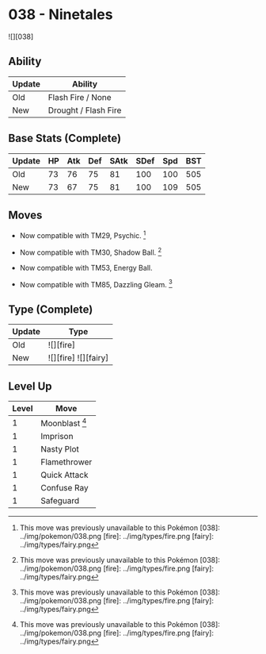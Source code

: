 # 038 - Ninetales
![][038]

## Ability

Update | Ability
---    | ---
Old    | Flash Fire / None
New    | Drought / Flash Fire

## Base Stats (Complete)

Update | HP | Atk | Def | SAtk | SDef | Spd | BST
---    | ---| --- | --- | ---  | ---  | --- | ---
Old    | 73 |  76 |  75 |  81  |  100  |  100  |  505
New    | 73 |  67 |  75 |  81  |  100  |  109  |  505

## Moves

 - Now compatible with TM29, Psychic. [^1]

 - Now compatible with TM30, Shadow Ball. [^1]

 - Now compatible with TM53, Energy Ball.

 - Now compatible with TM85, Dazzling Gleam. [^1]

## Type (Complete)

Update | Type
---    | ---
Old    | ![][fire]
New    | ![][fire]  ![][fairy]

## Level Up

Level | Move
---   | ---
  1   | Moonblast [^1]
  1   | Imprison
  1   | Nasty Plot
  1   | Flamethrower
  1   | Quick Attack
  1   | Confuse Ray
  1   | Safeguard

[^1]: This move was previously unavailable to this Pokémon
[038]: ../img/pokemon/038.png
[fire]: ../img/types/fire.png
[fairy]: ../img/types/fairy.png

